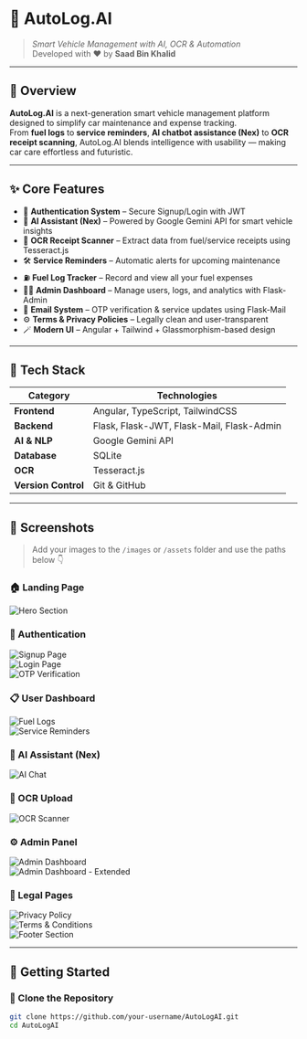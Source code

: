 # 🚗 AutoLog.AI  

> *Smart Vehicle Management with AI, OCR & Automation*  
> Developed with ❤️ by **Saad Bin Khalid**

---

## 🧠 Overview  
**AutoLog.AI** is a next-generation smart vehicle management platform designed to simplify car maintenance and expense tracking.  
From **fuel logs** to **service reminders**, **AI chatbot assistance (Nex)** to **OCR receipt scanning**, AutoLog.AI blends intelligence with usability — making car care effortless and futuristic.  

---

## ✨ Core Features  
- 🔐 **Authentication System** – Secure Signup/Login with JWT  
- 💬 **AI Assistant (Nex)** – Powered by Google Gemini API for smart vehicle insights  
- 🧾 **OCR Receipt Scanner** – Extract data from fuel/service receipts using Tesseract.js  
- 🛠️ **Service Reminders** – Automatic alerts for upcoming maintenance  
- ⛽ **Fuel Log Tracker** – Record and view all your fuel expenses  
- 🧑‍💻 **Admin Dashboard** – Manage users, logs, and analytics with Flask-Admin  
- 📧 **Email System** – OTP verification & service updates using Flask-Mail  
- ⚙️ **Terms & Privacy Policies** – Legally clean and user-transparent  
- 🪄 **Modern UI** – Angular + Tailwind + Glassmorphism-based design  

---

## 🧩 Tech Stack  

| Category | Technologies |
|-----------|---------------|
| **Frontend** | Angular, TypeScript, TailwindCSS |
| **Backend** | Flask, Flask-JWT, Flask-Mail, Flask-Admin |
| **AI & NLP** | Google Gemini API |
| **Database** | SQLite |
| **OCR** | Tesseract.js |
| **Version Control** | Git & GitHub |

---

## 📸 Screenshots  

> Add your images to the `/images` or `/assets` folder and use the paths below 👇  

### 🏠 Landing Page  
![Hero Section](./images/hero.png)

### 🔐 Authentication  
![Signup Page](./images/signup.png)  
![Login Page](./images/login.png)  
![OTP Verification](./images/otp.png)

### 📋 User Dashboard  
![Fuel Logs](./images/fuellogs.png)  
![Service Reminders](./images/reminder.png)

### 🤖 AI Assistant (Nex)  
![AI Chat](./images/ai.png)

### 🧾 OCR Upload  
![OCR Scanner](./images/ocr.png)

### ⚙️ Admin Panel  
![Admin Dashboard](./images/admin.png)  
![Admin Dashboard - Extended](./images/admin2.png)

### 📜 Legal Pages  
![Privacy Policy](./images/policy.png)  
![Terms & Conditions](./images/terms.png)  
![Footer Section](./images/footer.png)

---

## 🚀 Getting Started  

### 🧭 Clone the Repository  
```bash
git clone https://github.com/your-username/AutoLogAI.git
cd AutoLogAI
